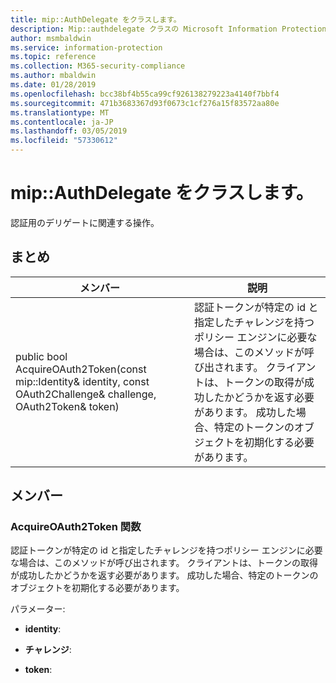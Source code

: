 ```yaml
---
title: mip::AuthDelegate をクラスします。
description: Mip::authdelegate クラスの Microsoft Information Protection (MIP) SDK について説明します。
author: msmbaldwin
ms.service: information-protection
ms.topic: reference
ms.collection: M365-security-compliance
ms.author: mbaldwin
ms.date: 01/28/2019
ms.openlocfilehash: bcc38bf4b55ca99cf926138279223a4140f7bbf4
ms.sourcegitcommit: 471b3683367d93f0673c1cf276a15f83572aa80e
ms.translationtype: MT
ms.contentlocale: ja-JP
ms.lasthandoff: 03/05/2019
ms.locfileid: "57330612"
---
```

# <a name="class-mipauthdelegate"></a>mip::AuthDelegate をクラスします。 
認証用のデリゲートに関連する操作。
  
## <a name="summary"></a>まとめ
 メンバー                        | 説明                                
--------------------------------|---------------------------------------------
public bool AcquireOAuth2Token(const mip::Identity& identity, const OAuth2Challenge& challenge, OAuth2Token& token)  |  認証トークンが特定の id と指定したチャレンジを持つポリシー エンジンに必要な場合は、このメソッドが呼び出されます。 クライアントは、トークンの取得が成功したかどうかを返す必要があります。 成功した場合、特定のトークンのオブジェクトを初期化する必要があります。
  
## <a name="members"></a>メンバー
  
### <a name="acquireoauth2token-function"></a>AcquireOAuth2Token 関数
認証トークンが特定の id と指定したチャレンジを持つポリシー エンジンに必要な場合は、このメソッドが呼び出されます。 クライアントは、トークンの取得が成功したかどうかを返す必要があります。 成功した場合、特定のトークンのオブジェクトを初期化する必要があります。

パラメーター:  
* **identity**: 


* **チャレンジ**: 


* **token**:

